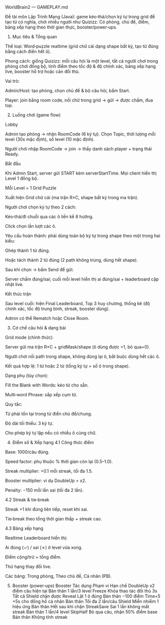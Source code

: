 WorldBrain2 — GAMEPLAY.md

Đề tài môn Lập Trình Mạng (Java): game kéo‑thả/chọn ký tự trong grid để tạo từ có nghĩa, chơi nhiều người như Quizizz. Có phòng, chủ đề, điểm, bảng xếp hạng theo thời gian thực, booster/power‑ups.

1) Mục tiêu & Tổng quan

Thể loại: Word‑puzzle realtime (grid chữ cái dạng shape bất kỳ, tạo từ đúng bằng cách điền hết ô).

Phong cách: giống Quizizz: mỗi câu hỏi là một level, tất cả người chơi trong phòng chơi đồng bộ, tính điểm theo tốc độ & độ chính xác, bảng xếp hạng live, booster hỗ trợ hoặc cản đối thủ.

Vai trò:

Admin/Host: tạo phòng, chọn chủ đề & bộ câu hỏi, bấm Start.

Player: join bằng room code, nối chữ trong grid → gửi → được chấm, đua top.

2) Luồng chơi (game flow)

Lobby

Admin tạo phòng → nhận RoomCode (6 ký tự). Chọn Topic, thời lượng mỗi level (30s mặc định), số level (10 mặc định).

Người chơi nhập RoomCode → join → thấy danh sách player + trạng thái Ready.

Bắt đầu

Khi Admin Start, server gửi START kèm serverStartTime. Mọi client hiển thị Level 1 đồng bộ.

Mỗi Level = 1 Grid Puzzle

Xuất hiện Grid chữ cái (ma trận R×C, shape bất kỳ trong ma trận).

Người chơi chọn ký tự theo 2 cách:

Kéo‑thả/đi chuỗi qua các ô liền kề 8 hướng.

Click chọn lần lượt các ô.

Yêu cầu hoàn thành: phải dùng toàn bộ ký tự trong shape theo một trong hai kiểu:

Ghép thành 1 từ đúng.

Hoặc tách thành 2 từ đúng (2 path không trùng, dùng hết shape).

Sau khi chọn → bấm Send để gửi.

Server chấm đúng/sai; cuối mỗi level hiển thị ai đúng/sai + leaderboard cập nhật live.

Kết thúc trận

Sau level cuối: hiện Final Leaderboard, Top 3 huy chương, thống kê (độ chính xác, tốc độ trung bình, streak, booster dùng).

Admin có thể Rematch hoặc Close Room.

3) Cơ chế câu hỏi & dạng bài

Grid mode (chính thức):

Server gửi ma trận R×C + gridMask/shape (ô dùng được =1, bỏ qua=0).

Người chơi nối path trong shape, không dùng lại ô, bắt buộc dùng hết các ô.

Kết quả hợp lệ: 1 từ hoặc 2 từ (tổng ký tự = số ô trong shape).

Dạng phụ (tùy chọn):

Fill the Blank with Words: kéo từ cho sẵn.

Multi‑word Phrase: sắp xếp cụm từ.

Quy tắc:

Từ phải tồn tại trong từ điển chủ đề/chung.

Độ dài tối thiểu: 3 ký tự.

Cho phép ký tự lặp nếu có nhiều ô cùng chữ.

4) Điểm số & Xếp hạng
4.1 Công thức điểm

Base: 1000/câu đúng.

Speed factor: phụ thuộc % thời gian còn lại (0.5–1.0).

Streak multiplier: +0.1 mỗi streak, tối đa 1.5.

Booster multiplier: ví dụ DoubleUp = x2.

Penalty: −150 mỗi lần sai (tối đa 2 lần).

4.2 Streak & tie‑break

Streak +1 khi đúng liên tiếp, reset khi sai.

Tie‑break theo tổng thời gian thấp + streak cao.

4.3 Bảng xếp hạng

Realtime Leaderboard hiển thị:

Ai đúng (✓) / sai (✗) ở level vừa xong.

Điểm cộng/trừ + tổng điểm.

Thứ hạng thay đổi live.

Các bảng: Trong phòng, Theo chủ đề, Cá nhân (PB).

5) Booster (power‑ups)
Booster	Tác dụng	Phạm vi	Hạn chế
DoubleUp	x2 điểm câu hiện tại	Bản thân	1 lần/3 level
Freeze	Khóa thao tác đối thủ 3s	Tất cả	Shield chặn được
Reveal	Lật 1 ô đúng	Bản thân	−100 điểm
Time+5	+5s cho đồng hồ cá nhân	Bản thân	Tối đa 2 lần/câu
Shield	Miễn nhiễm 1 hiệu ứng	Bản thân	Hết sau khi chặn
StreakSave	Sai 1 lần không mất streak	Bản thân	1 lần/4 level
SkipHalf	Bỏ qua câu, nhận 50% điểm base	Bản thân	Không tính streak
